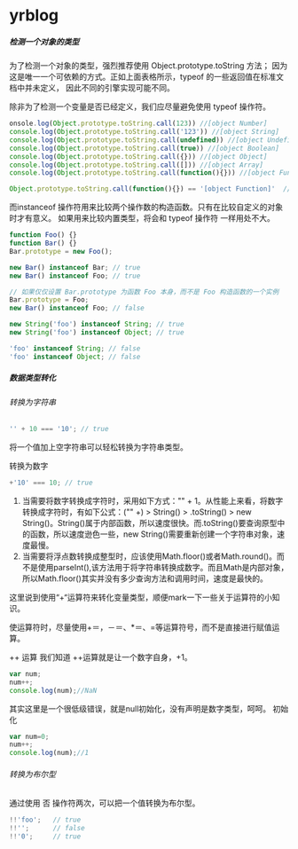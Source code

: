yrblog
======

##### 检测一个对象的类型

为了检测一个对象的类型，强烈推荐使用 Object.prototype.toString 方法； 因为这是唯一一个可依赖的方式。正如上面表格所示，typeof 的一些返回值在标准文档中并未定义， 因此不同的引擎实现可能不同。

除非为了检测一个变量是否已经定义，我们应尽量避免使用 typeof 操作符。

```js
onsole.log(Object.prototype.toString.call(123)) //[object Number]
console.log(Object.prototype.toString.call('123')) //[object String]
console.log(Object.prototype.toString.call(undefined)) //[object Undefined]
console.log(Object.prototype.toString.call(true)) //[object Boolean]
console.log(Object.prototype.toString.call({})) //[object Object]
console.log(Object.prototype.toString.call([])) //[object Array]
console.log(Object.prototype.toString.call(function(){})) //[object Function]
```

```js
Object.prototype.toString.call(function(){}) == '[object Function]'  //true

```


而instanceof 操作符用来比较两个操作数的构造函数。只有在比较自定义的对象时才有意义。 如果用来比较内置类型，将会和 typeof 操作符 一样用处不大。

```js
function Foo() {}
function Bar() {}
Bar.prototype = new Foo();

new Bar() instanceof Bar; // true
new Bar() instanceof Foo; // true

// 如果仅仅设置 Bar.prototype 为函数 Foo 本身，而不是 Foo 构造函数的一个实例
Bar.prototype = Foo;
new Bar() instanceof Foo; // false

```

```js
new String('foo') instanceof String; // true
new String('foo') instanceof Object; // true

'foo' instanceof String; // false
'foo' instanceof Object; // false

```


##### 数据类型转化

###### 转换为字符串
```js
'' + 10 === '10'; // true
```
将一个值加上空字符串可以轻松转换为字符串类型。

转换为数字
```js
+'10' === 10; // true
```
1. 当需要将数字转换成字符时，采用如下方式："" + 1。从性能上来看，将数字转换成字符时，有如下公式：("" +) > String() > .toString() > new String()。String()属于内部函数，所以速度很快。而.toString()要查询原型中的函数，所以速度逊色一些，new String()需要重新创建一个字符串对象，速度最慢。
2.  当需要将浮点数转换成整型时，应该使用Math.floor()或者Math.round()。而不是使用parseInt(),该方法用于将字符串转换成数字。而且Math是内部对象，所以Math.floor()其实并没有多少查询方法和调用时间，速度是最快的。

这里说到使用“+“运算符来转化变量类型，顺便mark一下一些关于运算符的小知识。<br>

使运算符时，尽量使用+＝，－＝、*＝、\=等运算符号，而不是直接进行赋值运算。

++ 运算
我们知道 ++运算就是让一个数字自身，+1。
```js
var num;
num++;
console.log(num);//NaN
```
其实这里是一个很低级错误，就是null初始化，没有声明是数字类型，呵呵。
初始化
```js
var num=0;
num++;
console.log(num);//1
```

###### 转换为布尔型

通过使用 否 操作符两次，可以把一个值转换为布尔型。
```js
!!'foo';   // true
!!'';      // false
!!'0';     // true
```





